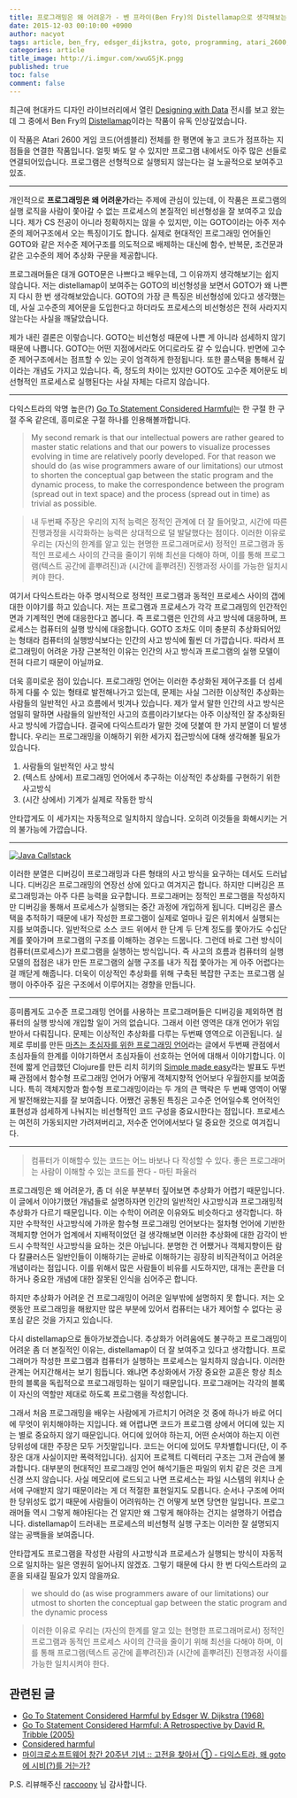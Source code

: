 ```yaml
---
title: 프로그래밍은 왜 어려운가 - 벤 프라이(Ben Fry)의 Distellamap으로 생각해보는 다익스트라의 'GOTO문은 해롭다(Go To Statement Considered Harmful)' 
date: 2015-12-03 00:10:00 +0900
author: nacyot
tags: article, ben_fry, edsger_dijkstra, goto, programming, atari_2600, abstraction, visualization, human, computer, program, process
categories: article
title_image: http://i.imgur.com/xwuGSjK.pngg
published: true
toc: false
comment: false
---
```


최근에 현대카드 디자인 라이브러리에서 열린 [Designing with Data][design_data] 전시를 보고 왔는데 그 중에서 Ben Fry의 [Distellamap](http://benfry.com/distellamap/)이라는 작품이 유독 인상깊었습니다.

이 작품은 Atari 2600 게임 코드(어셈블리) 전체를 한 평면에 놓고 코드가 점프하는 지점들을 연결한 작품입니다. 얼핏 봐도 알 수 있지만 프로그램 내에서도 아주 많은 선들로 연결되어있습니다. 프로그램은 선형적으로 실행되지 않는다는 걸 노골적으로 보여주고 있죠.

[design_data]: http://design.hyundaicardcapital.com/771

<!--more-->

---

개인적으로 **프로그래밍은 왜 어려운가**라는 주제에 관심이 있는데, 이 작품은 프로그램의 실행 로직을 사람이 쫓아갈 수 없는 프로세스의 본질적인 비선형성을 잘 보여주고 있습니다. 제가 CS 전공이 아니라 정확하지는 않을 수 있지만, 이는 GOTO이라는 아주 저수준의 제어구조에서 오는 특징이기도 합니다. 실제로 현대적인 프로그래밍 언어들인 GOTO와 같은 저수준 제어구조를 의도적으로 배제하는 대신에 함수, 반복문, 조건문과 같은 고수준의 제어 추상화 구문을 제공합니다.

프로그래머들은 대개 GOTO문은 나쁘다고 배우는데, 그 이유까지 생각해보기는 쉽지 않습니다. 저는 distellamap이 보여주는 GOTO의 비선형성을 보면서 GOTO가 왜 나쁜지 다시 한 번 생각해보았습니다. GOTO의 가장 큰 특징은 비선형성에 있다고 생각했는데, 사실 고수준의 제어문을 도입한다고 하더라도 프로세스의 비선형성은 전혀 사라지지 않는다는 사실을 깨달았습니다.

제가 내린 결론은 이렇습니다. GOTO는 비선형성 때문에 나쁜 게 아니라 섬세하지 않기 때문에 나쁩니다. GOTO는 어떤 지점에서라도 어디로라도 갈 수 있습니다. 반면에 고수준 제어구조에서는 점프할 수 있는 곳이 엄격하게 한정됩니다. 또한 콜스택을 통해서 깊이라는 개념도 가지고 있습니다. 즉, 정도의 차이는 있지만 GOTO도 고수준 제어문도 비선형적인 프로세스로 실행된다는 사실 자체는 다르지 않습니다.

---

다익스트라의 악명 높은(?) [Go To Statement Considered Harmful][goto_harmful]는 한 구절 한 구절 주옥 같은데, 흥미로운 구절 하나를 인용해볼까합니다.

[goto_harmful]: http://www.u.arizona.edu/~rubinson/copyright_violations/Go_To_Considered_Harmful.html

> My second remark is that our intellectual powers are rather geared to master static relations and that our powers to visualize processes evolving in time are relatively poorly developed. For that reason we should do (as wise programmers aware of our limitations) our utmost to shorten the conceptual gap between the static program and the dynamic process, to make the correspondence between the program (spread out in text space) and the process (spread out in time) as trivial as possible.

> 내 두번째 주장은 우리의 지적 능력은 정적인 관계에 더 잘 들어맞고, 시간에 따른 진행과정을 시각화하는 능력은 상대적으로 덜 발달했다는 점이다. 이러한 이유로 우리는 (자신의 한계를 알고 있는 현명한 프로그래머로서) 정적인 프로그램과 동적인 프로세스 사이의 간극을 줄이기 위해 최선을 다해야 하며, 이를 통해 프로그램(텍스트 공간에 흩뿌려진)과 (시간에 흩뿌려진) 진행과정 사이를 가능한 일치시켜야 한다.

여기서 다익스트라는 아주 명시적으로 정적인 프로그램과 동적인 프로세스 사이의 갭에 대한 이야기를 하고 있습니다. 저는 프로그램과 프로세스가 각각 프로그래밍의 인간적인 면과 기계적인 면에 대응한다고 봅니다. 즉 프로그램은 인간의 사고 방식에 대응하며, 프로세스는 컴퓨터의 실행 방식에 대응합니다. GOTO 조차도 이미 충분히 추상화되어있는 형태라 컴퓨터의 실행방식보다는 인간의 사고 방식에 훨씬 더 가깝습니다. 따라서 프로그래밍이 어려운 가장 근본적인 이유는 인간의 사고 방식과 프로그램의 실행 모델이 전혀 다르기 때문이 아닐까요.

더욱 흥미로운 점이 있습니다. 프로그래밍 언어는 이러한 추상화된 제어구조를 더 섬세하게 다룰 수 있는 형태로 발전해나가고 있는데, 문제는 사실 그러한 이상적인 추상화는 사람들의 일반적인 사고 흐름에서 빗겨나 있습니다. 제가 앞서 말한 인간의 사고 방식은 엄밀히 말하면 사람들의 일반적인 사고의 흐름이라기보다는 아주 이상적인 잘 추상화된 사고 방식에 가깝습니다. 결국에 다익스트라가 말한 것에 덧붙여 한 가지 분열이 더 발생합니다. 우리는 프로그래밍을 이해하기 위한 세가지 접근방식에 대해 생각해볼 필요가 있습니다.

1. 사람들의 일반적인 사고 방식
2. (텍스트 상에서) 프로그래밍 언어에서 추구하는 이상적인 추상화를 구현하기 위한 사고방식
3. (시간 상에서) 기계가 실제로 작동한 방식

안타깝게도 이 세가지는 자동적으로 일치하지 않습니다. 오히려 이것들을 화해시키는 거의 불가능에 가깝습니다.

---

[![Java Callstack](http://i.imgur.com/g1ipwVA.png)](https://twitter.com/bombasstard/status/659870778410823680)

이러한 분열은 디버깅이 프로그래밍과 다른 형태의 사고 방식을 요구하는 데서도 드러납니다. 디버깅은 프로그래밍의 연장선 상에 있다고 여겨지곤 합니다. 하지만 디버깅은 프로그래밍과는 아주 다른 능력을 요구합니다. 프로그래머는 정적인 프로그램을 작성하지만 디버깅을 통해서 프로세스가 실행되는 중간 과정에 개입하게 됩니다. 디버깅은 콜스택을 추적하기 때문에 내가 작성한 프로그램이 실제로 얼마나 깊은 위치에서 실행되는 지를 보여줍니다. 일반적으로 소스 코드 위에서 한 단계 두 단계 정도를 쫓아가도 수십단계를 쫓아가며 프로그램의 구조를 이해하는 경우는 드뭅니다. 그런데 바로 그런 방식이 컴퓨터(프로세스)가 프로그램을 실행하는 방식입니다. 즉 사고의 흐름과 컴퓨터의 실행 모델의 접점은 내가 만든 프로그램의 실행 구조를 내가 직접 쫓아가는 게 아주 어렵다는 걸 깨닫게 해줍니다. 더욱이 이상적인 추상화를 위해 구축된 복잡한 구조는 프로그램 실행이 아주아주 깊은 구조에서 이루어지는 경향을 만듭니다.

---

흥미롭게도 고수준 프로그래밍 언어를 사용하는 프로그래머들은 디버깅을 제외하면 컴퓨터의 실행 방식에 개입할 일이 거의 없습니다. 그래서 이런 영역은 대개 언어가 위임 받아서 다뤄집니다. 문제는 이상적인 추상화를 다루는 두번째 영역으로 이관됩니다. 실제로 루비를 만든 [마츠는 초심자를 위한 프로그래밍 언어][beginner_programming]라는 글에서 두번째 관점에서 초심자들의 한계를 이야기하면서 초심자들이 선호하는 언어에 대해서 이야기합니다. 이전에 짧게 언급했던 Clojure를 만든 리치 히키의 [Simple made easy][simple_made_easy]라는 발표도 두번째 관점에서 함수형 프로그래밍 언어가 어떻게 객체지향적 언어보다 우월한지를 보여줍니다. 특히 객체지향과 함수형 프로그래밍이라는 두 개의 큰 맥락은 두 번째 영역이 어떻게 발전해왔는지를 잘 보여줍니다. 어쨌건 공통된 특징은 고수준 언어일수록 언어적인 표현성과 섬세하게 나눠지는 비선형적인 코드 구성을 중요시한다는 점입니다. 프로세스는 여전히 가동되지만 가려져버리고, 저수준 언어에서보다 덜 중요한 것으로 여겨집니다.

[simple_made_easy]: http://www.slideshare.net/evandrix/simple-made-easy
[beginner_programming]: http://wiki.nacyot.com/documents/programming_language_for_beginner/

---

> 컴퓨터가 이해할수 있는 코드는 어느 바보나 다 작성할 수 있다. 좋은 프로그래머는 사람이 이해할 수 있는 코드를 짠다 - 마틴 파울러

프로그래밍은 왜 어려운가, 좀 더 쉬운 부분부터 짚어보면 추상화가 어렵기 때문입니다. 이 글에서 이야기했던 개념들로 설명하자면 인간의 일반적인 사고방식과 프로그래밍적 추상화가 다르기 때문입니다. 이는 수학이 어려운 이유와도 비슷하다고 생각합니다. 하지만 수학적인 사고방식에 가까운 함수형 프로그래밍 언어보다는 절차형 언어에 기반한 객체지향 언어가 업계에서 지배적이었던 걸 생각해보면 이러한 추상화에 대한 감각이 반드시 수학적인 사고방식을 요하는 것은 아닙니다. 분명한 건 어쨌거나 객체지향이든 람다 칼큘러스든 일반인들이 이해하기는 곧바로 이해하기는 굉장히 비직관적이고 어려운 개념이라는 점입니다. 이를 위해서 많은 사람들이 비유를 시도하지만, 대개는 혼란을 더하거나 중요한 개념에 대한 잘못된 인식을 심어주곤 합니다.

하지만 추상화가 어려운 건 프로그래밍이 어려운 일부밖에 설명하지 못 합니다. 저는 오랫동안 프로그래밍을 해왔지만 많은 부분에 있어서 컴퓨터는 내가 제어할 수 없다는 공포심 같은 것을 가지고 있습니다.

다시 distellamap으로 돌아가보겠습니다. 추상화가 어려움에도 불구하고 프로그래밍이 어려운 좀 더 본질적인 이유는, distellamap이 더 잘 보여주고 있다고 생각합니다. 프로그래머가 작성한 프로그램과 컴퓨터가 실행하는 프로세스는 일치하지 않습니다. 이러한 관계는 어지간해서는 보기 힘듭니다. 왜냐면 추상화에서 가장 중요한 교훈은 항상 최소한의 블록을 독립적으로 프로그래밍하는 일이기 때문입니다. 프로그래머는 각각의 블록이 자신의 역할만 제대로 하도록 프로그램을 작성합니다.

그래서 처음 프로그래밍을 배우는 사람에게 가르치기 어려운 것 중에 하나가 바로 어디에 무엇이 위치해야하는 지입니다. 왜 어렵냐면 코드가 프로그램 상에서 어디에 있는 지는 별로 중요하지 않기 때문입니다. 어디에 있어야 하는지, 어떤 순서여야 하는지 이런 당위성에 대한 주장은 모두 거짓말입니다. 코드는 어디에 있어도 무차별합니다(단, 이 주장은 대개 사실이지만 폭력적입니다). 심지어 프로젝트 디렉터리 구조는 그저 관습에 불과합니다. 대부분의 현대적인 프로그래밍 언어 해석기들은 파일의 위치 같은 것은 크게 신경 쓰지 않습니다. 사실 메모리에 로드되고 나면 프로세스는 파일 시스템의 위치나 순서에 구애받지 않기 때문이라는 게 더 적절한 표현일지도 모릅니다. 순서나 구조에 어떠한 당위성도 없기 때문에 사람들이 어려워하는 건 어떻게 보면 당연한 일입니다. 프로그래머들 역시 그렇게 해야된다는 건 알지만 왜 그렇게 해야하는 건지는 설명하기 어렵습니다. distellamap이 드러내는 프로세스의 비선형적 실행 구조는 이러한 잘 설명되지 않는 공백들을 보여줍니다.

안타깝게도 프로그램을 작성한 사람의 사고방식과 프로세스가 실행되는 방식이 자동적으로 일치하는 일은 영원히 일어나지 않겠죠. 그렇기 때문에 다시 한 번 다익스트라의 교훈을 되새길 필요가 있지 않을까요.

> we should do (as wise programmers aware of our limitations) our utmost to shorten the conceptual gap between the static program and the dynamic process

> 이러한 이유로 우리는 (자신의 한계를 알고 있는 현명한 프로그래머로서) 정적인 프로그램과 동적인 프로세스 사이의 간극을 줄이기 위해 최선을 다해야 하며, 이를 통해 프로그램(텍스트 공간에 흩뿌려진)과 (시간에 흩뿌려진) 진행과정 사이를 가능한 일치시켜야 한다.

## 관련된 글

* [Go To Statement Considered Harmful by Edsger W. Dijkstra (1968)][goto_original]
* [Go To Statement Considered Harmful:
A Retrospective by David R. Tribble (2005)][goto_retro]
* [Considered harmful][conharm] 
* [마이크로소프트웨어 창간 20주년 기념 :: 고전을 찾아서 ①  - 다익스트라, 왜 goto에 시비(?)를 거는가? ][maso]

[goto_original]: http://www.u.arizona.edu/~rubinson/copyright_violations/Go_To_Considered_Harmful.html
[goto_retro]: http://david.tribble.com/text/goto.html
[maso]:http://www.phpschool.com/gnuboard4/bbs/board.php?bo_table=old_talkbox&wr_id=289198
[conharm]: https://en.wikipedia.org/wiki/Considered_harmful

P.S. 리뷰해주신 [raccoony][raccoony] 님 감사합니다.

[raccoony]: https://raccoonyy.github.io/
